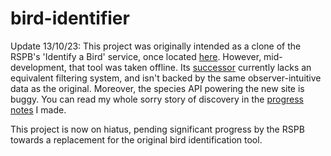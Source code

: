 # bird-identifier

Update 13/10/23:
This project was originally intended as a clone of the RSPB's 'Identify a Bird' service, once located [here](https://www.rspb.org.uk/birds-and-wildlife/wildlife-guides/identify-a-bird/). However, mid-development, that tool was taken offline. Its [successor](https://www.rspb.org.uk/birds-and-wildlife/a-z) currently lacks an equivalent filtering system, and isn't backed by the same observer-intuitive data as the original. Moreover, the species API powering the new site is buggy. You can read my whole sorry story of discovery in the [progress notes](https://github.com/wimdavies/bird-identifier/blob/main/notes/notes.md) I made.

This project is now on hiatus, pending significant progress by the RSPB towards a replacement for the original bird identification tool.
